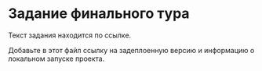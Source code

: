 # Задание финального тура
Текст задания находится по ссылке.

Добавьте в этот файл ссылку на задеплоенную версию и информацию о локальном запуске проекта.
